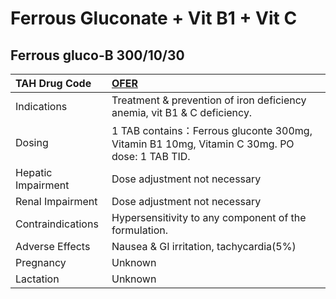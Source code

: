 # Ferrous Gluconate + Vit B1 + Vit C

## Ferrous gluco-B 300/10/30

| TAH Drug Code      | [OFER](https://www.tahsda.org.tw/drugs/hissearch.php?drug_code=OFER)                         |
|:-------------------|:---------------------------------------------------------------------------------------------|
| Indications        | Treatment & prevention of iron deficiency anemia, vit B1 & C deficiency.                     |
| Dosing             | 1 TAB contains：Ferrous gluconte 300mg, Vitamin B1 10mg, Vitamin C 30mg. PO dose: 1 TAB TID. |
| Hepatic Impairment | Dose adjustment not necessary                                                                |
| Renal Impairment   | Dose adjustment not necessary                                                                |
| Contraindications  | Hypersensitivity to any component of the formulation.                                        |
| Adverse Effects    | Nausea & GI irritation, tachycardia(5%)                                                      |
| Pregnancy          | Unknown                                                                                      |
| Lactation          | Unknown                                                                                      |

